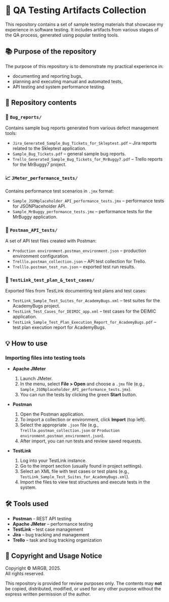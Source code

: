 # 📂 QA Testing Artifacts Collection

This repository contains a set of sample testing materials that showcase my experience in software testing. It includes artifacts from various stages of the QA process, generated using popular testing tools.

## 📚 Purpose of the repository

The purpose of this repository is to demonstrate my practical experience in:
- documenting and reporting bugs,
- planning and executing manual and automated tests,
- API testing and system performance testing.

## 🧰 Repository contents

### 📄 `Bug_reports/`
Contains sample bug reports generated from various defect management tools:
- `Jira_Generated_Sample_Bug_Tickets_for_Skleptest.pdf` – Jira reports related to the Skleptest application.
- `Sample_Bug_Tickets.pdf` – general sample bug reports.
- `Trello_Generated_Sample_Bug_Tickets_for_MrBuggy7.pdf` – Trello reports for the MrBuggy7 project.

### 📈 `JMeter_performance_tests/`
Contains performance test scenarios in `.jmx` format:
- `Sample_JSONplaceholder_API_performance_tests.jmx` – performance tests for JSONPlaceholder API.
- `Sample_MrBuggy_performance_tests.jmx` – performance tests for the MrBuggy application.

### 🔌 `Postman_API_tests/`
A set of API test files created with Postman:
- `Production environment.postman_environment.json` – production environment configuration.
- `Trelllo.postman_collection.json` – API test collection for Trello.
- `Trelllo.postman_test_run.json` – exported test run results.

### 📝 `TestLink_test_plan_&_test_cases/`
Exported files from TestLink documenting test plans and test cases:
- `TestLink_Sample_Test_Suites_for_AcademyBugs.xml` – test suites for the AcademyBugs project.
- `TestLink_Test_Cases_for_DEIMIC_app.xml` – test cases for the DEIMIC application.
- `TestLink_Sample_Test_Plan_Execution_Report_for_AcademyBugs.pdf` – test plan execution report for AcademyBugs.

## 💡 How to use

### Importing files into testing tools

- **Apache JMeter**  
  1. Launch JMeter.  
  2. In the menu, select **File > Open** and choose a `.jmx` file (e.g., `Sample_JSONplaceholder_API_performance_tests.jmx`).  
  3. You can run the tests by clicking the green **Start** button.

- **Postman**  
  1. Open the Postman application.  
  2. To import a collection or environment, click **Import** (top left).  
  3. Select the appropriate `.json` file (e.g., `Trelllo.postman_collection.json` or `Production environment.postman_environment.json`).  
  4. After import, you can run tests and review saved requests.

- **TestLink**  
  1. Log into your TestLink instance.  
  2. Go to the import section (usually found in project settings).  
  3. Select an XML file with test cases or test plans (e.g., `TestLink_Sample_Test_Suites_for_AcademyBugs.xml`).  
  4. Import the files to view test structures and execute tests in the system.

## 🛠️ Tools used

- **Postman** – REST API testing  
- **Apache JMeter** – performance testing  
- **TestLink** – test case management  
- **Jira** – bug tracking and management  
- **Trello** – task and bug tracking organization

## 📄 Copyright and Usage Notice

Copyright © MiRGB, 2025.  
All rights reserved.

This repository is provided for review purposes only. The contents may **not** be copied, distributed, modified, or used for any other purpose without the express written permission of the author.
